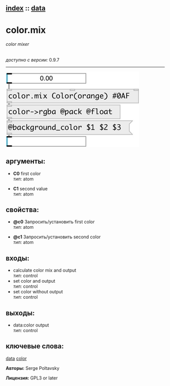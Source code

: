 [index](index.html) :: [data](category_data.html)
---

# color.mix

###### color mixer

*доступно с версии:* 0.9.7

---




[![example](../examples/img/color.mix.jpg)](../examples/pd/color.mix.pd)



## аргументы:

* **C0**
first color<br>
_тип:_ atom<br>

* **C1**
second value<br>
_тип:_ atom<br>





## свойства:

* **@c0** 
Запросить/установить first color<br>
_тип:_ atom<br>

* **@c1** 
Запросить/установить second color<br>
_тип:_ atom<br>



## входы:

* calculate color mix and output<br>
_тип:_ control
* set color and output<br>
_тип:_ control
* set color without output<br>
_тип:_ control



## выходы:

* data:color output<br>
_тип:_ control



## ключевые слова:

[data](keywords/data.html)
[color](keywords/color.html)






**Авторы:** Serge Poltavsky




**Лицензия:** GPL3 or later





